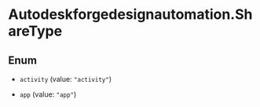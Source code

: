 # Autodeskforgedesignautomation.ShareType

## Enum


* `activity` (value: `"activity"`)

* `app` (value: `"app"`)


